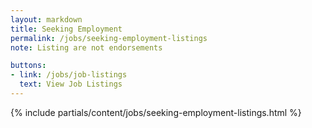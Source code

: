 ```yaml
---
layout: markdown
title: Seeking Employment
permalink: /jobs/seeking-employment-listings
note: Listing are not endorsements

buttons:
- link: /jobs/job-listings
  text: View Job Listings
---
```



{% include partials/content/jobs/seeking-employment-listings.html %}

